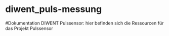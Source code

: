 # diwent_puls-messung

#Dokumentation DIWENT Pulssensor: 
hier befinden sich die Ressourcen für das Projekt Pulssensor
